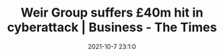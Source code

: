 ---
"title": "Weir Group suffers £40m hit in cyberattack | Business - The Times"
"date": "2021-10-7 23:1:0"
"feed_name": "GOOGLENEWSMINING"
"feed_website": "https://news.google.com/search?q=mining%2Bincident&hl=en-US&gl=US&ceid=US:en"
"feed_rss": "https://news.google.com/rss/search?q=mining%2Bincident&hl=en-US&gl=US&ceid=US:en"
"link": "https://www.thetimes.co.uk/article/weir-group-suffers-40m-hit-in-cyberattack-zgnrsfvcr"
"source": "{'href': 'https://www.thetimes.co.uk', 'title': 'The Times'}"
"file": "_posts/2021-1-1-05951adaaa47458f0e2de82baaf258dc97c60db8.md"
"accident": "0"
"drilling": "0"
"dead": "0"
"injured": "0"
"arrested": "0"
"place": "unknown place"
"where": "unknown site"
"causes": "unknown"
"place_uri": "unknown place"
---